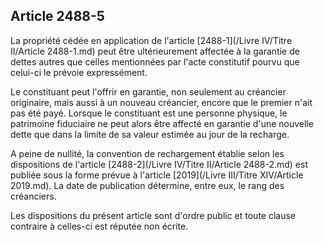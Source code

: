 Article 2488-5
----
La propriété cédée en application de l'article [2488-1](/Livre IV/Titre II/Article 2488-1.md) peut être ultérieurement
affectée à la garantie de dettes autres que celles mentionnées par l'acte
constitutif pourvu que celui-ci le prévoie expressément.

Le constituant peut l'offrir en garantie, non seulement au créancier originaire,
mais aussi à un nouveau créancier, encore que le premier n'ait pas été payé.
Lorsque le constituant est une personne physique, le patrimoine fiduciaire ne
peut alors être affecté en garantie d'une nouvelle dette que dans la limite de
sa valeur estimée au jour de la recharge.

A peine de nullité, la convention de rechargement établie selon les dispositions
de l'article [2488-2](/Livre IV/Titre II/Article 2488-2.md) est publiée sous la forme prévue à l'article [2019](/Livre III/Titre XIV/Article 2019.md). La date
de publication détermine, entre eux, le rang des créanciers.

Les dispositions du présent article sont d'ordre public et toute clause
contraire à celles-ci est réputée non écrite.
